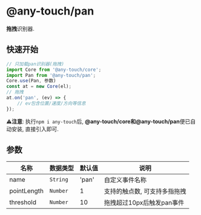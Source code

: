 # @any-touch/pan
**拖拽**识别器.

## 快速开始
```javascript
// 只加载pan识别器(拖拽)
import Core from '@any-touch/core';
import Pan from '@any-touch/pan';
Core.use(Pan, 参数)
const at = new Core(el);
// 拖拽
at.on('pan', (ev) => {
    // ev包含位置/速度/方向等信息
});
```
**⚠️注意**: 执行`npm i any-touch`后, **@any-touch/core和@any-touch/pan**便已自动安装, 直接引入即可.

## 参数
|名称|数据类型|默认值|说明|
|---|---|---|---|
|name|`String`|'pan'|自定义事件名称|
|pointLength|`Number`|1|支持的触点数, 可支持多指拖拽|
|threshold| `Number`|10|拖拽超过10px后触发pan事件|
